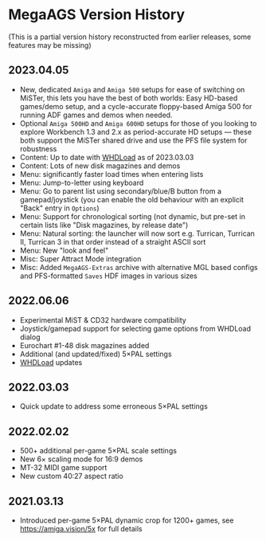 # MegaAGS Version History

(This is a partial version history reconstructed from earlier releases, some features may be missing)

## 2023.04.05

* New, dedicated `Amiga` and `Amiga 500` setups for ease of switching on MiSTer, this lets you have the best of both worlds: Easy HD-based games/demo setup, and a cycle-accurate floppy-based Amiga 500 for running ADF games and demos when needed.
* Optional `Amiga 500HD` and `Amiga 600HD` setups for those of you looking to explore Workbench 1.3 and 2.x as period-accurate HD setups — these both support the MiSTer shared drive and use the PFS file system for robustness
* Content: Up to date with [WHDLoad] as of 2023.03.03
* Content: Lots of new disk magazines and demos
* Menu: significantly faster load times when entering lists
* Menu: Jump-to-letter using keyboard
* Menu: Go to parent list using secondary/blue/B button from a gamepad/joystick (you can enable the old behaviour with an explicit "Back" entry in `Options`)
* Menu: Support for chronological sorting (not dynamic, but pre-set in certain lists like "Disk magazines, by release date")
* Menu: Natural sorting: the launcher will now sort e.g. Turrican, Turrican II, Turrican 3 in that order instead of a straight ASCII sort
* Menu: New "look and feel"
* Misc: Super Attract Mode integration
* Misc: Added `MegaAGS-Extras` archive with alternative MGL based configs and PFS-formatted `Saves` HDF images in various sizes

## 2022.06.06

* Experimental MiST & CD32 hardware compatibility
* Joystick/gamepad support for selecting game options from WHDLoad dialog
* Eurochart #1-48 disk magazines added
* Additional (and updated/fixed) 5×PAL settings
* [WHDLoad] updates

## 2022.03.03

* Quick update to address some erroneous 5×PAL settings

## 2022.02.02

* 500+ additional per-game 5×PAL scale settings
* New 6× scaling mode for 16:9 demos
* MT-32 MIDI game support
* New custom 40:27 aspect ratio

## 2021.03.13

* Introduced per-game 5×PAL dynamic crop for 1200+ games, see https://amiga.vision/5x for full details

[WHDLoad]:http://whdload.de/news.html
